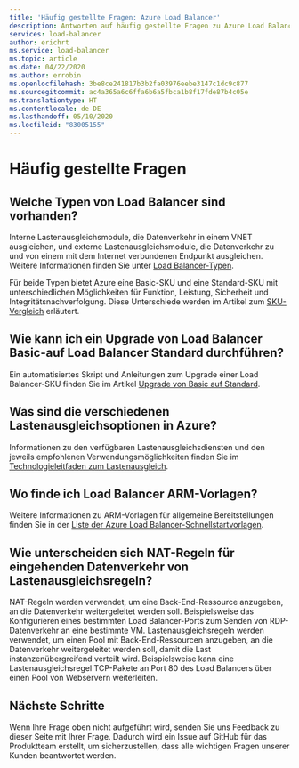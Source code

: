 ```yaml
---
title: 'Häufig gestellte Fragen: Azure Load Balancer'
description: Antworten auf häufig gestellte Fragen zu Azure Load Balancer.
services: load-balancer
author: erichrt
ms.service: load-balancer
ms.topic: article
ms.date: 04/22/2020
ms.author: errobin
ms.openlocfilehash: 3be8ce241817b3b2fa03976eebe3147c1dc9c877
ms.sourcegitcommit: ac4a365a6c6ffa6b6a5fbca1b8f17fde87b4c05e
ms.translationtype: HT
ms.contentlocale: de-DE
ms.lasthandoff: 05/10/2020
ms.locfileid: "83005155"
---
```

# <a name="frequently-asked-questions"></a>Häufig gestellte Fragen

## <a name="what-types-of-load-balancer-exist"></a>Welche Typen von Load Balancer sind vorhanden?
Interne Lastenausgleichsmodule, die Datenverkehr in einem VNET ausgleichen, und externe Lastenausgleichsmodule, die Datenverkehr zu und von einem mit dem Internet verbundenen Endpunkt ausgleichen. Weitere Informationen finden Sie unter [Load Balancer-Typen](components.md#frontend-ip-configurations). 

Für beide Typen bietet Azure eine Basic-SKU und eine Standard-SKU mit unterschiedlichen Möglichkeiten für Funktion, Leistung, Sicherheit und Integritätsnachverfolgung. Diese Unterschiede werden im Artikel zum [SKU-Vergleich](skus.md) erläutert.

 ## <a name="how-can-i-upgrade-from-a-basic-to-a-standard-load-balancer"></a>Wie kann ich ein Upgrade von Load Balancer Basic-auf Load Balancer Standard durchführen?
Ein automatisiertes Skript und Anleitungen zum Upgrade einer Load Balancer-SKU finden Sie im Artikel [Upgrade von Basic auf Standard](upgrade-basic-standard.md).

 ## <a name="what-are-the-different-load-balancing-options-in-azure"></a>Was sind die verschiedenen Lastenausgleichsoptionen in Azure?
Informationen zu den verfügbaren Lastenausgleichsdiensten und den jeweils empfohlenen Verwendungsmöglichkeiten finden Sie im [Technologieleitfaden zum Lastenausgleich](https://docs.microsoft.com/azure/architecture/guide/technology-choices/load-balancing-overview).

## <a name="where-can-i-find-load-balancer-arm-templates"></a>Wo finde ich Load Balancer ARM-Vorlagen?
Weitere Informationen zu ARM-Vorlagen für allgemeine Bereitstellungen finden Sie in der [Liste der Azure Load Balancer-Schnellstartvorlagen](https://docs.microsoft.com/azure/templates/microsoft.network/loadbalancers#quickstart-templates).

## <a name="how-are-inbound-nat-rules-different-from-load-balancing-rules"></a>Wie unterscheiden sich NAT-Regeln für eingehenden Datenverkehr von Lastenausgleichsregeln?
NAT-Regeln werden verwendet, um eine Back-End-Ressource anzugeben, an die Datenverkehr weitergeleitet werden soll. Beispielsweise das Konfigurieren eines bestimmten Load Balancer-Ports zum Senden von RDP-Datenverkehr an eine bestimmte VM. Lastenausgleichsregeln werden verwendet, um einen Pool mit Back-End-Ressourcen anzugeben, an die Datenverkehr weitergeleitet werden soll, damit die Last instanzenübergreifend verteilt wird. Beispielsweise kann eine Lastenausgleichsregel TCP-Pakete an Port 80 des Load Balancers über einen Pool von Webservern weiterleiten.

## <a name="next-steps"></a>Nächste Schritte
Wenn Ihre Frage oben nicht aufgeführt wird, senden Sie uns Feedback zu dieser Seite mit Ihrer Frage. Dadurch wird ein Issue auf GitHub für das Produktteam erstellt, um sicherzustellen, dass alle wichtigen Fragen unserer Kunden beantwortet werden.
